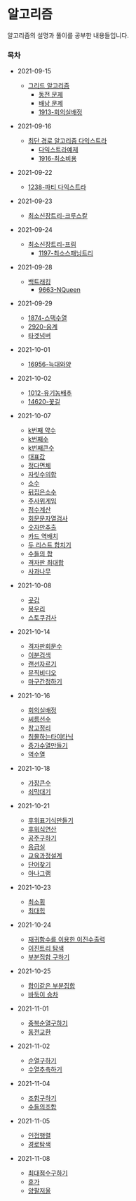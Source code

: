 # 알고리즘

알고리즘의 설명과 풀이를 공부한 내용들입니다.


### 목차

- 2021-09-15 
  - [그리드 알고리즘](./Greedy/탐욕알고리즘.md)
    - [동전 문제](./Greedy/problems/동전문제.py)
    - [배낭 문제](./Greedy/problems/배낭문제.py)
    - [1913-회의실배정](./Greedy/problems/1913-회의실배정.py)
- 2021-09-16 
  - [최단 경로 알고리즘 다익스트라](./최단경로/최단경로알고리즘.md)
    - [다익스트라예제](./최단경로/다익스트라예제.py)
    - [1916-최소비용](./최단경로/problems/1916-최소비용.py)
- 2021-09-22
  - [1238-파티 다익스트라](./최단경로/problems/1238-파티.py)
- 2021-09-23
  - [최소신장트리-크루스칼](./최소신장트리/최소신장트리.md)
- 2021-09-24
  - [최소신장트리-프림](./최소신장트리/최소신장트리.md)
    - [1197-최소스패닝트리](./최소신장트리/problems/1197-최소스패닝트리.py)
  
- 2021-09-28
  - [백트래킹](./백트래킹/백트래킹.md)
    - [9663-NQueen](./백트래킹/problems/9663-NQueen.py)
- 2021-09-29
  - [1874-스택수열](./problems/1874-스택수열.py)
  - [2920-음계](./problems/2920-음계.py)
  - [타겟넘버](./problems/타겟넘버.py)
- 2021-10-01
  - [16956-늑대와양](./problems/16956-늑대와양.py)
- 2021-10-02
  - [1012-유기농배추](./problems/1012-유기농배추.py)
  - [14620-꽃길](./problems/14620-꽃길.py)
- 2021-10-07
  - [k번째 약수](./코딩구현력기르기/k번째약수.py)
  - [k번째수](./코딩구현력기르기/k번째수.py)
  - [k번째큰수](./코딩구현력기르기/k번째큰수.py)
  - [대표값](./코딩구현력기르기/대표값.py)
  - [정다면체](./코딩구현력기르기/정다면체.py)
  - [자릿수의합](./코딩구현력기르기/자릿수의합.py)
  - [소수](./코딩구현력기르기/소수.py)
  - [뒤집은소수](./코딩구현력기르기/뒤집은소수.py)
  - [주사위게임](./코딩구현력기르기/주사위게임.py)
  - [점수계산](./코딩구현력기르기/점수계산.py) 
  - [회문문자열검사](./탐색시뮬레이션(string,1차원,2차원)/회문문자열검사.py)
  - [숫자만추출](./탐색시뮬레이션(string,1차원,2차원)/숫자만추출.py)
  - [카드 역배치](./탐색시뮬레이션(string,1차원,2차원)/카드역배치.py)
  - [두 리스트 합치기](./탐색시뮬레이션(string,1차원,2차원)/두리스트합치기.py)
  - [수들의 합](./탐색시뮬레이션(string,1차원,2차원)/수들의합.py)
  - [격자판 최대합](./탐색시뮬레이션(string,1차원,2차원)/격자판최대합.py)
  - [사과나무](./탐색시뮬레이션(string,1차원,2차원)/사과나무.py)
- 2021-10-08
  - [곳감](./탐색시뮬레이션(string,1차원,2차원)/곳감.py)
  - [봉우리](./탐색시뮬레이션(string,1차원,2차원)/봉우리.py)
  - [스토쿠검사](./탐색시뮬레이션(string,1차원,2차원)/스토쿠검사.py)
- 2021-10-14
  - [격자판회문수](./탐색시뮬레이션(string,1차원,2차원)/격자판회문수.py)
  - [이분검색](./이분탐색/이분검색.py)
  - [랜선자르기](./이분탐색/랜선자르기.py)
  - [뮤직비디오](./이분탐색/뮤직비디오.py)
  - [마구간정하기](./이분탐색/마구간정하기.py)
- 2021-10-16
  - [회의실배정](./Greedy/problems/회의실배정.py)
  - [씨름선수](./Greedy/problems/씨름선수.py)
  - [창고정리](./Greedy/problems/창고정리.py)
  - [침몰하는타이타닉](./Greedy/problems/침몰하는타이타닉.py)
  - [증가수열만들기](./Greedy/problems/증가수열만들기.py)
  - [역수열](./Greedy/problems/역수열.py)
- 2021-10-18
  - [가장큰수](./자료구조(스택큐해쉬힙)/가장큰수.py)
  - [쇠막대기](./자료구조(스택큐해쉬힙)/쇠막대기.py)
- 2021-10-21  
  - [후위표기식만들기](./자료구조(스택큐해쉬힙)/후위표기식만들기.py)
  - [후위식연산](./자료구조(스택큐해쉬힙)/후위식연산.py)
  - [공주구하기](./자료구조(스택큐해쉬힙)/공주구하기.py)
  - [응급실](./자료구조(스택큐해쉬힙)/응급실.py)
  - [교육과정설계](./자료구조(스택큐해쉬힙)/교육과정설계.py)
  - [단어찾기](./자료구조(스택큐해쉬힙)/단어찾기.py)
  - [아나그램](./자료구조(스택큐해쉬힙)/아나그램.py)
- 2021-10-23
  - [최소횝](./자료구조(스택큐해쉬힙)/최소힙.py)
  - [최대힙](./자료구조(스택큐해쉬힙)/최대힙.py)
- 2021-10-24
  - [재귀함수를 이용한 이진수출력](./완전탐색DFS기초/재귀함수를이용한이진수출력.py)
  - [이진트리 탐색](./완전탐색DFS기초/이진트리탐색.py)
  - [부분집합 구하기](./완전탐색DFS기초/부분집합구하기.py)
- 2021-10-25
  - [합이같은 부분집합](./완전탐색DFS기초/합이같은부분집합.py)
  - [바둑이 승차](./완전탐색DFS기초/바둑이승차.py)
- 2021-11-01
  - [중복순열구하기](./완전탐색DFS기초/중복순열구하기.py)
  - [동전교환](./완전탐색DFS기초/동전교환.py)
- 2021-11-02
  - [순열구하기](./완전탐색DFS기초/순열구하기.py)
  - [수열추측하기](./완전탐색DFS기초/수열추측하기.py)
- 2021-11-04
  - [조합구하기](./완전탐색DFS기초/조합구하기.py)
  - [수들의조합](./완전탐색DFS기초/수들의조합.py)
- 2021-11-05
  - [인접행렬](./완전탐색DFS기초/인접행렬.py)
  - [경로탐색](./완전탐색DFS기초/경로탐색.py)
- 2021-11-08
  - [최대점수구하기](./깊이넓이우선탐색/최대점수구하기.py)
  - [휴가](./깊이넓이우선탐색/휴가.py)
  - [양팔저울](./깊이넓이우선탐색/양팔저울.py)
